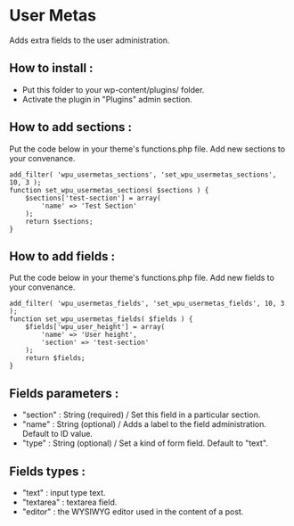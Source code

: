 User Metas
=================

Adds extra fields to the user administration.

How to install :
---

* Put this folder to your wp-content/plugins/ folder.
* Activate the plugin in "Plugins" admin section.

How to add sections :
---

Put the code below in your theme's functions.php file. Add new sections to your convenance.

    add_filter( 'wpu_usermetas_sections', 'set_wpu_usermetas_sections', 10, 3 );
    function set_wpu_usermetas_sections( $sections ) {
        $sections['test-section'] = array(
            'name' => 'Test Section'
        );
        return $sections;
    }

How to add fields :
--

Put the code below in your theme's functions.php file. Add new fields to your convenance.

    add_filter( 'wpu_usermetas_fields', 'set_wpu_usermetas_fields', 10, 3 );
    function set_wpu_usermetas_fields( $fields ) {
        $fields['wpu_user_height'] = array(
            'name' => 'User height',
            'section' => 'test-section'
        );
        return $fields;
    }

Fields parameters :
---

* "section" : String (required) / Set this field in a particular section.
* "name" : String (optional) / Adds a label to the field administration. Default to ID value.
* "type" : String (optional) / Set a kind of form field. Default to "text".

Fields types :
---

* "text" : input type text.
* "textarea" : textarea field.
* "editor" : the WYSIWYG editor used in the content of a post.
